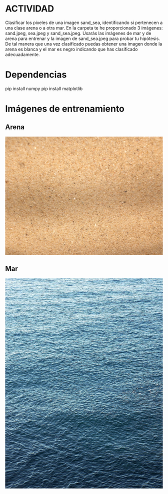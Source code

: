# ACTIVIDAD

Clasificar los pixeles de una imagen sand_sea, identificando si pertenecen a una clase arena o a otra mar. En la carpeta te he proporcionado 3 imágenes: sand.jpeg, sea.jpeg y sand_sea.jpeg. Usarás las imágenes de mar y de arena para entrenar y la imagen de sand_sea.jpeg para probar tu hipótesis. De tal manera que una vez clasificado puedas obtener una imagen donde la arena es blanca y el mar es negro indicando que has clasificado adecuadamente.


# Dependencias

pip install numpy
pip install matplotlib

# Imágenes de entrenamiento

## Arena
![alt text](https://github.com/devnull404/VV-TECNM/blob/master/work-01/img/sand.jpg)

## Mar
![alt text](https://github.com/devnull404/VV-TECNM/blob/master/work-01/img/sea.jpg)